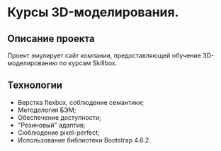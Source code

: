 # Курсы 3D-моделирования.

## Описание проекта 
Проект эмулирует сайт компании, предоставляющей обучение 3D-моделированию по курсам Skillbox.

## Технологии

* Верстка flexbox, соблюдение семантики;
* Методология БЭМ;
* Обеспечение доступности;
* "Резиновый" адаптив;
* Сюблюдение pixel-perfect;
* Использование библиотеки Bootstrap 4.6.2.
